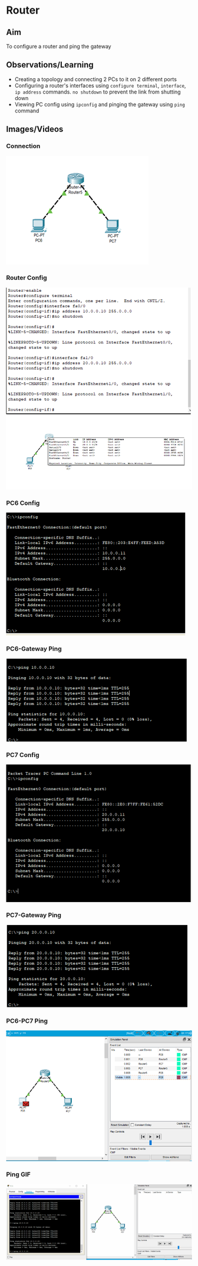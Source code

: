 # Router

## Aim

To configure a router and ping the gateway

## Observations/Learning

- Creating a topology and connecting 2 PCs to it on 2 different ports
- Configuring a router's interfaces using `configure terminal`, `interface`, `ip address` commands. `no shutdown` to prevent the link from shutting down
- Viewing PC config using `ipconfig` and pinging the gateway using `ping` command

## Images/Videos

### Connection

![Connection](connection.png)

### Router Config

![Router Config1](routerconfig1.png)
![Router Config2](routerconfig2.png)

### PC6 Config

![PC6 Config](pc6.png)

### PC6-Gateway Ping

![PC6-Gateway Ping](pc6ping.png)

### PC7 Config

![PC7 Config](pc7.png)

### PC7-Gateway Ping

![PC7-Gateway Ping](pc7ping.png)

### PC6-PC7 Ping

![PC6-PC7 Ping](pc6pc7ping.png)

### Ping GIF

![Ping](routerping.gif)
